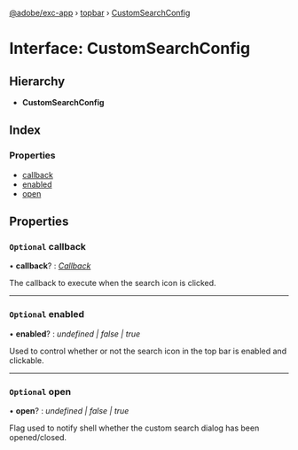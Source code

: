 [@adobe/exc-app](../README.md) › [topbar](../modules/topbar.md) › [CustomSearchConfig](topbar.customsearchconfig.md)

# Interface: CustomSearchConfig

## Hierarchy

* **CustomSearchConfig**

## Index

### Properties

* [callback](topbar.customsearchconfig.md#optional-callback)
* [enabled](topbar.customsearchconfig.md#optional-enabled)
* [open](topbar.customsearchconfig.md#optional-open)

## Properties

### `Optional` callback

• **callback**? : *[Callback](topbar.callback.md)*

The callback to execute when the search icon is clicked.

___

### `Optional` enabled

• **enabled**? : *undefined | false | true*

Used to control whether or not the search icon in the top bar is enabled and clickable.

___

### `Optional` open

• **open**? : *undefined | false | true*

Flag used to notify shell whether the custom search dialog has been opened/closed.

